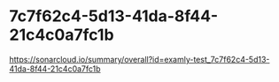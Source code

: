 # 7c7f62c4-5d13-41da-8f44-21c4c0a7fc1b
https://sonarcloud.io/summary/overall?id=examly-test_7c7f62c4-5d13-41da-8f44-21c4c0a7fc1b
